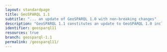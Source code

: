 ```yaml
---
layout: standardpage
title: GeoSPARQL 1.1
subtitle: "... an update of GeoSPARQL 1.0 with non-breaking changes"
description: "GeoSPARQL 1.1 constitutes an update to GeoSPARQL 1.0 including among others the following changes: <ul><li>Support for spatial measurement properties</li><li>Support for FeatureCollections and GeometryCollections</li><li>Graph Validation with SHACL</li><li>Definition of GeoSPARQL as a W3C Profile</li></ul> A comprehensive overview of the motivations behind GeoSPARQL 1.1 can be found in the accompanying paper <a href=https://doi.org/10.3390/ijgi11020117>https://doi.org/10.3390/ijgi11020117</a>"
identifier: geosparql11
resources: true
branch: geosparql-1.1
permalink: /geosparql11/
---
```

